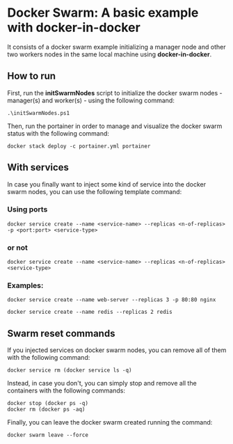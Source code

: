 # Docker Swarm: A basic example with docker-in-docker

It consists of a docker swarm example initializing a manager node and other two workers nodes in the same local machine using **docker-in-docker**.

## How to run

First, run the **initSwarmNodes** script to initialize the docker swarm nodes - manager(s) and worker(s) - using the following command:

```console
.\initSwarmNodes.ps1
```

Then, run the portainer in order to manage and visualize the docker swarm status with the following command:

```console
docker stack deploy -c portainer.yml portainer 
```

## With services

In case you finally want to inject some kind of service into the docker swarm nodes, you can use the following template command:

### Using ports
```console
docker service create --name <service-name> --replicas <n-of-replicas> -p <port:port> <service-type> 
```

### or not
```console
docker service create --name <service-name> --replicas <n-of-replicas> <service-type> 
```

### Examples:
```console
docker service create --name web-server --replicas 3 -p 80:80 nginx
```
```console
docker service create --name redis --replicas 2 redis 
```

## Swarm reset commands

If you injected services on docker swarm nodes, you can remove all of them with the following command:
```console
docker service rm (docker service ls -q)
```

Instead, in case you don't, you can simply stop and remove all the containers with the following commands:
```console
docker stop (docker ps -q)
docker rm (docker ps -aq) 
```
Finally, you can leave the docker swarm created running the command:
```console
docker swarm leave --force
```
